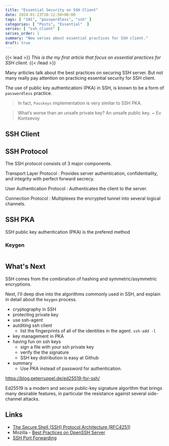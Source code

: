 ```yaml
---
title: "Essential Security on SSH Client"
date: 2024-01-23T10:12:50+08:00
tags: [ "101", "passwordless", "ssh" ]
categories: [ "Posts", "Essential"  ]
series: [ "ssh_client" ]
series_order: 1
summary: "New series about essential practices for SSH client."
draft: true
---
```

{{< lead >}}
*This is the my first article that focus on essential practices for SSH client.*
{{< /lead >}}

Many ariticles talk about the best practices on securing SSH server.
But not many really pay attention on practicing essential security for SSH client.

The use of public key authenticationi (PKA) in SSH, is known to be a form of `passwordless` practice. 

> In fact, `Passkeys` implementation is very similar to SSH PKA.



> What’s worse than an unsafe private key? An unsafe public key. ~ Ev Kontsevoy

## SSH Client

## SSH Protocol

The SSH protocol consists of 3 major components.

Transport Layer Protocol 
: Provides server authentication, confidentiality, and integrity with perfect forward secrecy.

User Authentication Protocol 
: Authenticates the client to the server.  

Connection Protocol 
: Multiplexes the encrypted tunnel into several logical channels.



## SSH PKA

SSH public key authentication (PKA) is the prefered method

### Keygen

```bash

```

## What's Next

SSH comes from the combination of hashing and symmetric/asymmetric encryptions.

Next, I'll deep dive into the algorithms commonly used in SSH, and explain in detail about the `keygen` process.

 - cryptography in SSH
 - protecting private key
 - use ssh-agent
 - autditing ssh client
   - list the fingerprints of all of the identities in the agent. `ssh-add -l`
 - key management in PKA
 - having fun on ssh keys
   - sign a file with your ssh private key
   - verify the the signature
   - SSH key distribution is easy at Github
 - summary
    - Use PKA instead of password for authentication.

 https://blog.peterruppel.de/ed25519-for-ssh/

Ed25519 is a modern and secure public-key signature algorithm that brings many desirable features, in particular the resistance against several side-channel attacks.

## Links

 - [The Secure Shell (SSH) Protocol Architecture (RFC4251)](https://datatracker.ietf.org/doc/html/rfc4251)
 - Mozilla - [Best Practices on OpenSSH Server](https://infosec.mozilla.org/guidelines/openssh)
 - [SSH Port Forwarding](https://myseq.github.io/posts/ssh_port_forwarding/)

